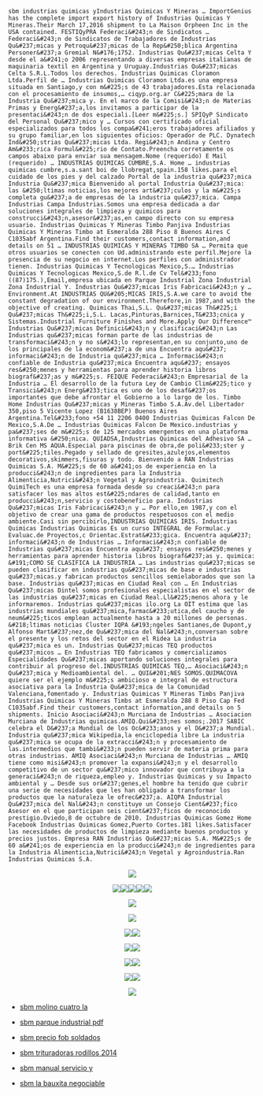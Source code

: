 
```
sbm industrias quimicas yIndustrias Quimicas Y Mineras … ImportGenius has the complete import export history of Industrias Quimicas Y Mineras.Their March 17,2016 shipment to La Maison Orpheen Inc in the USA contained. FESTIQyPRA Federaci&#243;n de Sindicatos … Federaci&#243;n de Sindicatos de Trabajadores de Industrias Qu&#237;micas y Petroqu&#237;micas de la Rep&#250;blica Argentina Personer&#237;a Gremial N&#176;1752. Industrias Qu&#237;micas Celta Y desde el a&#241;o 2006 representando a diversas empresas italianas de maquinaria textil en Argentina y Uruguay.Industrias Qu&#237;micas Celta S.R.L.Todos los derechos. Industrias Quimicas Cloramon Ltda.Perfil de … Industrias Quimicas Cloramon Ltda.es una empresa situada en Santiago,y con m&#225;s de 43 trabajadores.Esta relacionada con el procesamiento de insumos,… ciqyp.org.ar C&#225;mara de la Industria Qu&#237;mica y. En el marco de la Comisi&#243;n de Materias Primas y Energ&#237;a,los invitamos a participar de la presentaci&#243;n de dos especiali.[Leer m&#225;s.] SPIQyP Sindicato del Personal Qu&#237;mico y … Cursos con certificado oficial especializados para todos los compa&#241;eros trabajadores afiliados y su grupo familiar,en los siguientes oficios: Operador de PLC. Dynatech Ind&#250;strias Qu&#237;micas Ltda. Regi&#243;n Andina y Centro Am&#233;rica Formul&#225;rio de Contato.Preencha corretamente os campos abaixo para enviar sua mensagem.Nome (requerido) E Mail (requerido) … INDUSTRIAS QUIMICAS CUMBRE,S.A. Home … industrias quimicas cumbre,s.a.sant boi de llobregat,spain.158 likes.para el cuidado de los pies y del calzado Portal de la industria qu&#237;mica Industria Qu&#237;mica Bienvenido al portal Industria Qu&#237;mica: las &#250;ltimas noticias,los mejores art&#237;culos y la m&#225;s completa gu&#237;a de empresas de la industria qu&#237;mica. Campa Industrias Campa Industrias.Somos una empresa dedicada a dar soluciones integrales de limpieza y quimicos para construcci&#243;n,asesor&#237;as,en campo directo con su empresa usuario. Industrias Quimicas Y Mineras Timbo Panjiva Industrias Quimicas Y Mineras Timbo at Esmeralda 288 Piso 8 Buenos Aires C C1035abf Argentina.Find their customers,contact information,and details on 51 … INDUSTRIAS QUIMICAS Y MINERAS TIMBO SA … Permita que otros usuarios se conecten con Ud.administrando este perfil.Mejore la presencia de su negocio en internet.Los perfiles con administrador tienen. Industrias Quimicas Y Tecnologicas Mexico,S.… Industrias Quimicas Y Tecnologicas Mexico,S.de R.l.de Cv Tel&#233;fono ((87)175.),Email,empresa ubicada en Parque Industrial Zona Industrial Zona Industrial Y. Industrias Qu&#237;micas Iris Fabricaci&#243;n y … Environment.At INDUSTRIAS QU&#205;MICAS IRIS,S.A.we care to avoid the constant degradation of our environment.Therefore,in 1987,and with the objective of creating. Quimicas Thai,S.L. Qu&#237;micas Th&#225;i Qu&#237;micas Th&#225;i,S.L. Lacas,Pinturas,Barnices,T&#233;cnica y Sistemas.Industrial Furniture Finishes and More.Apply Our Difference™ Industrias Qu&#237;micas Definici&#243;n y clasificaci&#243;n Las Industrias qu&#237;micas forman parte de las industrias de transformaci&#243;n y no s&#243;lo representan,en su conjunto,uno de los principales de la econom&#237;a de una Encuentra aqu&#237; informaci&#243;n de Industria qu&#237;mica … Informaci&#243;n confiable de Industria qu&#237;mica Encuentra aqu&#237; ensayos res&#250;menes y herramientas para aprender historia libros biograf&#237;as y m&#225;s. FEIQUE Federaci&#243;n Empresarial de la Industria … El desarrollo de la futura Ley de Cambio Clim&#225;tico y Transici&#243;n Energ&#233;tica es uno de los desaf&#237;os importantes que debe afrontar el Gobierno a lo largo de los. Timbo Home Industrias Qu&#237;micas y Mineras Timbo S.A.Av.del Libertador 350,piso 5 Vicente Lopez (B1638BEP) Buenos Aires Argentina.Tel&#233;fono +54 11 2206 0400 Industrias Quimicas Falcon De Mexico,S.A.De … Industrias Quimicas Falcon De Mexico.industrias y pa&#237;ses de m&#225;s de 125 mercados emergentes en una plataforma informativa &#250;nica. QUIADSA,Industrias Quimicas del Adhesivo SA … Brik Cen MS AQUA.Especial para piscinas de obra,de poli&#233;ster y port&#225;tiles.Pegado y sellado de gresites,azulejos,elementos decorativos,skimmers,fisuras y todo. Bienvenido a RAN Industrias Quimicas S.A. M&#225;s de 60 a&#241;os de experiencia en la producci&#243;n de ingredientes para la Industria Alimenticia,Nutrici&#243;n Vegetal y Agroindustria. Quimitech QuimiTech es una empresa formada desde su creaci&#243;n para satisfacer los mas altos est&#225;ndares de calidad,tanto en producci&#243;n,servicio y costobeneficio para. Industrias Qu&#237;micas Iris Fabricaci&#243;n y … Por ello,en 1987,y con el objetivo de crear una gama de productos respetuosos con el medio ambiente.Casi sin percibirlo,INDUSTRIAS QUIMICAS IRIS. Industrias Quimicas Industrias Quimicas Es un curso INTEGRAL de Formulac.y Evaluac.de Proyectos,c Orientac.Estrat&#233;gica. Encuentra aqu&#237; informaci&#243;n de Industrias … Informaci&#243;n confiable de Industrias qu&#237;micas Encuentra aqu&#237; ensayos res&#250;menes y herramientas para aprender historia libros biograf&#237;as y. quimica: &#191;COMO SE CLASIFICA LA INDUSTRIA … Las industrias qu&#237;micas se pueden clasificar en industrias qu&#237;micas de base e industrias qu&#237;micas.y fabrican productos sencillos semielaborados que son la base. Industrias qu&#237;micas en Ciudad Real con … En Industrias Qu&#237;micas Dintel somos profesionales especialistas en el sector de las industrias qu&#237;micas en Ciudad Real.Ll&#225;menos ahora y le informaremos. Industrias qu&#237;micas ilo.org La OIT estima que las industrias mundiales qu&#237;mica,farmac&#233;utica,del caucho y de neum&#225;ticos emplean actualmente hasta a 20 millones de personas. &#218;ltimas noticias Cluster IQPA &#193;ngeles Santianes,de Dupont,y Alfonso Mart&#237;nez,de Qu&#237;mica del Nal&#243;n,conversan sobre el presente y los retos del sector en el Ridea La industria qu&#237;mica es un. Industrias Qu&#237;micas TEQ productos qu&#237;micos … En Industrias TEQ fabricamos y comercializamos Especialidades Qu&#237;micas aportando soluciones integrales para contribuir al progreso del.INDUSTRIAS QUIMICAS TEQ,… Asociaci&#243;n Qu&#237;mica y Medioambiental del. … QUI&#201;NES SOMOS.QUIMACOVA quiere ser el ejemplo m&#225;s ambicioso e integral de estructura asociativa para la Industria Qu&#237;mica de la Comunidad Valenciana,fomentado y. Industrias Quimicas Y Mineras Timbs Panjiva Industrias Quimicas Y Mineras Timbs at Esmeralda 288 8 Piso Cap Fed C1035abf.Find their customers,contact information,and details on 5 shipments. Inicio Asociaci&#243;n Murciana de Industrias … Asociacion Murciana de Industrias quimicas.AMIQ.Qui&#233;nes somos;.2017 SABIC celebra el D&#237;a Mundial de los Oc&#233;anos y el D&#237;a Mundial. Industria qu&#237;mica Wikipedia,la enciclopedia libre La industria qu&#237;mica se ocupa de la extracci&#243;n y procesamiento de las.intermedios que tambi&#233;n pueden servir de materia prima para otras industrias. AMIQ Asociaci&#243;n Murciana de Industrias … AMIQ tiene como misi&#243;n promover la expansi&#243;n y el desarrollo competitivo de un sector qu&#237;mico innovador que contribuya a la generaci&#243;n de riqueza,empleo y. Industrias Quimicas y su Impacto ambiental y … Desde sus or&#237;genes,el hombre ha tenido que cubrir una serie de necesidades que les han obligado a transformar los productos que la naturaleza le ofrec&#237;a. AIQPA Industrial Qu&#237;mica del Nal&#243;n constituye un Consejo Cient&#237;fico Asesor en el que participan seis cient&#237;ficos de reconocido prestigio.Oviedo,8 de octubre de 2010. Industrias Quimicas Gomez Home Facebook Industrias Quimicas Gomez,Puerto Cortes.181 likes.Satisfacer las necesidades de productos de limpieza mediante buenos productos y precios justos. Empresa RAN Industrias Qu&#237;micas S.A. M&#225;s de 60 a&#241;os de experiencia en la producci&#243;n de ingredientes para la Industria Alimenticia,Nutrici&#243;n Vegetal y Agroindustria.Ran Industrias Quimicas S.A. 
```

<div align="center">

<a href="https://es-crusher.shibang-china.com/github&k=sbm+industrias+quimicas+y"><img src="https://static.shibang-china.com/es/crusher/logo.jpg"></a>

<a href="https://es-crusher.shibang-china.com/github&k=sbm+industrias+quimicas+y"><img src="https://static.shibang-china.com/es/crusher/index.jpg"></a><a href="https://es-crusher.shibang-china.com/material.htmlgithub&k=sbm+industrias+quimicas+y"><img src="https://static.shibang-china.com/es/crusher/material.jpg"></a><a href="https://es-crusher.shibang-china.com/application.htmlgithub&k=sbm+industrias+quimicas+y"><img src="https://static.shibang-china.com/es/crusher/application.jpg"></a><a href="https://es-crusher.shibang-china.com/aboutus.htmlgithub&k=sbm+industrias+quimicas+y"><img src="https://static.shibang-china.com/es/crusher/aboutus.jpg"></a><a href="https://es-crusher.shibang-china.com/contact.htmlgithub&k=sbm+industrias+quimicas+y"><img src="https://static.shibang-china.com/es/crusher/contact.jpg"></a>

<a href="https://es-crusher.shibang-china.com/github&k=sbm+industrias+quimicas+y"><img src="https://static.shibang-china.com/es/crusher/banner.jpg"></a>

<a href="https://swt.shibang-china.com/github&k=sbm+industrias+quimicas+y"><img src="https://static.shibang-china.com/es/crusher/text.jpg"></a>

<a href="https://swt.shibang-china.com/github&k=sbm+industrias+quimicas+y"><img src="https://static.shibang-china.com/es/crusher/chat.jpg"></a><a href="https://es-crusher.shibang-china.com/contact.htmlgithub&k=sbm+industrias+quimicas+y"><img src="https://static.shibang-china.com/es/crusher/message.jpg"></a>

<a href="https://es-crusher.shibang-china.com/products/pe.htmlgithub&k=sbm+industrias+quimicas+y"><img src="https://static.shibang-china.com/es/crusher/pe.jpg"></a><a href="https://es-crusher.shibang-china.com/products/pf.htmlgithub&k=sbm+industrias+quimicas+y"><img src="https://static.shibang-china.com/es/crusher/pf.jpg"></a>

<a href="https://es-crusher.shibang-china.com/products/hpt.htmlgithub&k=sbm+industrias+quimicas+y"><img src="https://static.shibang-china.com/es/crusher/hpt.jpg"></a><a href="https://es-crusher.shibang-china.com/products/vsi.htmlgithub&k=sbm+industrias+quimicas+y"><img src="https://static.shibang-china.com/es/crusher/vsi.jpg"></a>

<a href="https://es-crusher.shibang-china.com/products/klv.htmlgithub&k=sbm+industrias+quimicas+y"><img src="https://static.shibang-china.com/es/crusher/klv.jpg"></a><a href="https://es-crusher.shibang-china.com/products/portable.htmlgithub&k=sbm+industrias+quimicas+y"><img src="https://static.shibang-china.com/es/crusher/portable.jpg"></a>

<a href="https://swt.shibang-china.com/github&k=sbm+industrias+quimicas+y"><img src="https://static.shibang-china.com/es/crusher/case.jpg"></a>

</div>


* [sbm molino cuatro la](sbm%20molino%20cuatro%20la.md)

* [sbm parque industrial pdf](sbm%20parque%20industrial%20pdf.md)

* [sbm precio fob soldados](sbm%20precio%20fob%20soldados.md)

* [sbm trituradoras rodillos 2014](sbm%20trituradoras%20rodillos%202014.md)

* [sbm manual servicio y](sbm%20manual%20servicio%20y.md)

* [sbm la bauxita negociable](sbm%20la%20bauxita%20negociable.md)
